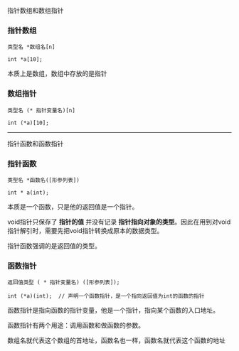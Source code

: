 指针数组和数组指针

### 指针数组

```
类型名 *数组名[n]

int *a[10];
```

本质上是数组，数组中存放的是指针


### 数组指针

```
类型名 (* 指针变量名)[n]

int (*a)[10];
```

---

指针函数和函数指针

### 指针函数

```
类型名 *函数名([形参列表])

int * a(int);
```

本质是一个函数，只是他的返回值是一个指针。

void指针只保存了 __指针的值__ 并没有记录 __指针指向对象的类型__。因此在用到对void指针解引时，需要先把void指针转换成原本的数据类型。

指针函数强调的是返回值的类型。

### 函数指针

```
返回值类型 ( * 指针变量名) ([形参列表]);

int (*a)(int);  // 声明一个函数指针，是一个指向返回值为int的函数的指针
```

函数指针是指向函数的指针变量，他是一个指针，指向某个函数的入口地址。

函数指针有两个用途：调用函数和做函数的参数。

数组名就代表这个数组的首地址，函数名也一样，函数名就代表这个函数的地址

